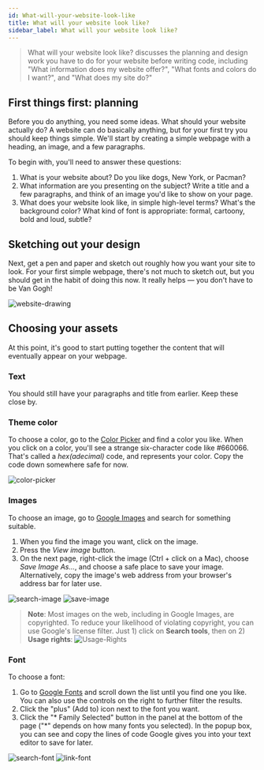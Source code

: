```yaml
---
id: What-will-your-website-look-like
title: What will your website look like?
sidebar_label: What will your website look like?
---
```


> What will your website look like? discusses the planning and design work you have to do for your website before writing code, including "What information does my website offer?", "What fonts and colors do I want?", and "What does my site do?"

## First things first: planning

Before you do anything, you need some ideas. What should your website actually do? A website can do basically anything, but for your first try you should keep things simple. We'll start by creating a simple webpage with a heading, an image, and a few paragraphs.

To begin with, you'll need to answer these questions:

1. What is your website about? Do you like dogs, New York, or Pacman?
2. What information are you presenting on the subject? Write a title and a few paragraphs, and think of an image you'd like to show on your page.
3. What does your website look like, in simple high-level terms? What's the background color? What kind of font is appropriate: formal, cartoony, bold and loud, subtle?

## Sketching out your design

Next, get a pen and paper and sketch out roughly how you want your site to look. For your first simple webpage, there's not much to sketch out, but you should get in the habit of doing this now. It really helps — you don't have to be Van Gogh!

![website-drawing](../img/assets/website-drawing-scan.png)

## Choosing your assets

At this point, it's good to start putting together the content that will eventually appear on your webpage.

### Text

You should still have your paragraphs and title from earlier. Keep these close by.

### Theme color 

To choose a color, go to the [Color Picker](https://developer.mozilla.org/en-US/docs/Web/CSS/CSS_Colors/Color_picker_tool) and find a color you like. When you click on a color, you'll see a strange six-character code like #660066. That's called a *hex(adecimal)* code, and represents your color. Copy the code down somewhere safe for now.

![color-picker](../img/assets/color-picker.png)

### Images

To choose an image, go to [Google Images](https://www.google.com/imghp?gws_rd=ssl) and search for something suitable.

1. When you find the image you want, click on the image.
2. Press the *View image* button.
3. On the next page, right-click the image (Ctrl + click on a Mac), choose *Save Image As...*, and choose a safe place to save your image. Alternatively, copy the image's web address from your browser's address bar for later use.

![search-image](../img/assets/search-image.png)
![save-image](../img/assets/save-image.png)

> **Note**: Most images on the web, including in Google Images, are copyrighted. To reduce your likelihood of violating copyright, you can use Google's license filter. Just 1) click on **Search tools**, then on 2) **Usage rights**: ![Usage-Rights](../img/assets/usage-rights.png)

### Font

To choose a font:

1. Go to [Google Fonts](http://www.google.com/fonts) and scroll down the list until you find one you like. You can also use the controls on the right to further filter the results.
2. Click the "plus" (Add to) icon next to the font you want.
3. Click the "* Family Selected" button in the panel at the bottom of the page ("*" depends on how many fonts you selected).
In the popup box, you can see and copy the lines of code Google gives you into your text editor to save for later.

![search-font](../img/assets/search-font.png)
![link-font](../img/assets/link-font.png)